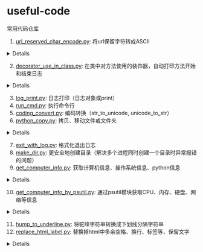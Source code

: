 # useful-code
常用代码仓库

1. [url_reserved_char_encode.py](url_reserved_char_encode.py): 将url保留字符转成ASCII


<details>
<summary>Details</summary>

```
;  %3B
/  %2F
?  %3F
:  %3A
@  %40
&  %26
=  %3D
+  %2B
$  %24
,  %2C
   %20
```

</details>

2. [decorator_use_in_class.py](decorator_use_in_class.py): 在类中对方法使用的装饰器，自动打印方法开始和结束日志

<details>
<summary>Details</summary>

```
[Demo.func.start.....]
Hello decorator
[Demo.func.end.....]
```

</details>

3. [log_print.py](log_print.py): 日志打印（日志对象或print）
4. [run_cmd.py](run_cmd.py): 执行命令行
5. [coding_convert.py](coding_convert.py): 编码转换（str_to_unicode, unicode_to_str）
6. [python_copy.py](python_copy.py): 拷贝、移动文件或文件夹

<details>
<summary>Details</summary>

```
[copy]E:\Workspaces\copytest --> E:\Workspaces\dir\fda
[move]E:\Workspaces\copytest --> E:\Workspaces\dir\fda
```

</details>

7. [exit_with_log.py](exit_with_log.py): 格式化退出日志
8. [make_dir.py](make_dir.py): 更安全地创建目录（解决多个进程同时创建一个目录时异常报错的问题）
9. [get_computer_info.py](get_computer_info.py): 获取计算机信息、操作系统信息、python信息

<details>
<summary>Details</summary>

```
计算机信息:
获取计算机名 : PC
获取计算机IP : 192.168.1.100
获取计算机MAC地址（多网卡就不准了） : 88:88:88:88:88:88
获取用户名 : admin
获取远程服务器信息 : ['0xb1077a510000aafd', 'chunked', 'BAIDUID=027C97DE06C3CD0A0D6892C21F68078E:FG=1; expires=Thu, 31-Dec-37 23:55:55 GMT; max-age=2147483647; path=/; domain=.baidu.com, BIDUPSID=027C97DE06C3CD0A0D6892C21F68078E; expires=Thu, 31-Dec-37 23:55:55 GMT; max-age=2147483647; path=/; domain=.baidu.com, PSTM=1542875151; expires=Thu, 31-Dec-37 23:55:55 GMT; max-age=2147483647; path=/; domain=.baidu.com, delPer=0; path=/; domain=.baidu.com, BDSVRTM=0; path=/, BD_HOME=0; path=/, H_PS_PSSID=1438_21090_27245_27543; path=/; domain=.baidu.com', 'Thu, 22 Nov 2018 08:25:15 GMT', 'Accept-Encoding', 'BWS/1.1', 'close', 'baidu+750539e23ac0c0d42914db0a157d54b9', 'private', 'Thu, 22 Nov 2018 08:25:51 GMT', 'CP=" OTI DSP COR IVA OUR IND COM "', 'text/html', '1', 'IE=Edge,chrome=1']
获取当前时间 : 2018-11-22日 16:25:51
##################################################
操作系统信息:
获取操作系统名称及版本号 : Windows-7-6.1.7600
获取操作系统版本号 : 6.1.7600
获取操作系统的位数 : ('64bit', 'WindowsPE')
计算机类型 : AMD64
计算机的网络名称 : PC
计算机处理器信息 : Intel64 Family 6 Model 58 Stepping 9, GenuineIntel
获取操作系统类型 : Windows
汇总信息 : ('Windows', 'admin', '7', '6.1.7600', 'AMD64', 'Intel64 Family 6 Model 58 Stepping 9, GenuineIntel')
##################################################
计算机中的python信息：
The Python build number and date as strings : ('default', 'May 23 2015 09:44:00')
Returns a string identifying the compiler used for compiling Python : MSC v.1500 64 bit (AMD64)
Returns a string identifying the Python implementation SCM branch : 
Returns a string identifying the Python implementation : CPython
The version of Python ： 2.7.10
Python implementation SCM revision : 
Python version as tuple : ('2', '7', '10')
```

</details>

10. [get_computer_info_by_psutil.py](get_computer_info_by_psutil.py): 通过psutil模块获取CPU、内存、硬盘、网络等信息

<details>
<summary>Details</summary>

```
Now time : 2018-11-17 14:04:55
User : [suser(name='admin', terminal=None, host='0.0.0.0', started=1542589458.0, pid=None)]
==================================CPU=======================================
CPU Ringing time : [scputimes(user=11279.80859375, system=8193.4375, idle=421462.96875, interrupt=161.8510284423828, dpc=395.66534423828125), scputimes(user=1044.9415283203125, system=1701.53125, idle=438189.0625, interrupt=918.0191040039062, dpc=213.5341796875), scputimes(user=8241.611328125, system=7445.625, idle=425248.15625, interrupt=42.978275299072266, dpc=79.63851165771484), scputimes(user=1010.44970703125, system=778.3125, idle=439146.5, interrupt=32.40140914916992, dpc=42.120269775390625), scputimes(user=7386.95947265625, system=6316.0, idle=427232.15625, interrupt=34.46062088012695, dpc=59.28037643432617), scputimes(user=377.75640869140625, system=214.8125, idle=440342.4375, interrupt=16.941709518432617, dpc=26.27056884765625), scputimes(user=5865.6845703125, system=4986.875, idle=430082.3125, interrupt=25.100561141967773, dpc=56.95596694946289), scputimes(user=1215.107421875, system=1567.6875, idle=438151.96875, interrupt=12.433279991149902, dpc=13.166484832763672)] 
user : 36422.3164062 
idle : 3459855.5 
CPU logic : 8 
CPU physical number : 4 
Memory
===================================Memory====================================
Memory total : 16271 M
Memory available : 5839 M
Memory free : 5839 M
Memory used : 10431 M
Percentage of usage : 64.1 %
===================================Swap=======================================
Swap total : 32541 M 
Swap free : 21823 M 
Swap used : 21823 M 
Swap used : 10718 M 
Percentage of usage : 32.9 %
Swap sin : 0 M 
Swap sout : 0 M 
===================================Disk======================================
sdiskpart(device='C:\\', mountpoint='C:\\', fstype='NTFS', opts='rw,fixed')
sdiskpart(device='D:\\', mountpoint='D:\\', fstype='NTFS', opts='rw,fixed')
sdiskpart(device='E:\\', mountpoint='E:\\', fstype='NTFS', opts='rw,fixed')


{'PhysicalDrive0': sdiskio(read_count=748116, write_count=2966206, read_bytes=28479472128L, write_bytes=56418669056L, read_time=2994L, write_time=3586L)}
```

</details>

11. [hump_to_underline.py](hump_to_underline.py): 将驼峰字符串转换成下划线分隔字符串
12. [replace_html_label.py](replace_html_label.py): 替换掉html中多余空格、换行、标签等，保留文字

<details>
<summary>Details</summary>

```
[old]            发财了发财了，萌新这笔钱怎么花比较值啊？<br><img class="BDE_Image" src="https://imgsa.baidu.com/forum/w%3D580/sign=b976fcaad839b6004dce0fbfd9513526/06af02fa513d2697f556f71458fbb2fb4216d8b2.jpg" size="116550" changedsize="true" width="560" height="297" size="116550">
[new]发财了发财了，萌新这笔钱怎么花比较值啊？
```

</details>
